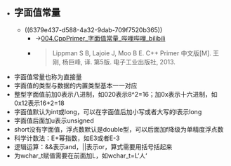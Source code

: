 - ## 字面值常量
	- ((6379e437-d588-4a32-9dab-709f7520b365))
		- ->[004.CppPrimer_字面值常量_哔哩哔哩_bilibili](https://www.bilibili.com/video/BV1aZ4y1D7C5?p=4&vd_source=fc591008a48bd1bb56b8e3ba9a7c2202)
		- > Lippman S B, Lajoie J, Moo B E. C++ Primer 中文版[M]. 王刚, 杨巨峰, 译. 第5版. 电子工业出版社, 2013.
- 字面值常量也称为直接量
- 字面值的类型与数据的内置类型基本一一对应
- 整型字面值前加0表示八进制，如020表示8^2=16；加0x表示十六进制，如0x12表示16+2=18
- 字面值默认为int或long，可以在字面值后加小写或者大写的l表示long
- 字面值后面加u表示unsigned
- short没有字面值，浮点数默认是double型，可以后面加f降级为单精度浮点数
- 科学计数法：E+幂指数，如E3或者E-3
- 逻辑运算：&&表示and，||表示or，算式需要用括号括起来
- 为wchar_t赋值需要在前面加L，如wchar_t=L‘人‘